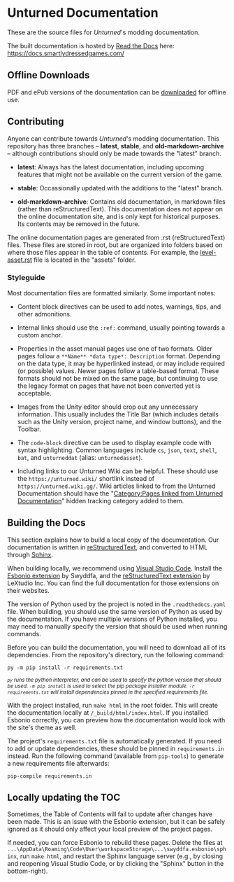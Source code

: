 Unturned Documentation
======================

These are the source files for *Unturned*'s modding documentation.

The built documentation is hosted by [Read the Docs](https://readthedocs.org/) here: https://docs.smartlydressedgames.com/

Offline Downloads
-----------------

PDF and ePub versions of the documentation can be [downloaded](https://readthedocs.org/projects/unturned/downloads/) for offline use.

Contributing
------------

Anyone can contribute towards *Unturned*'s modding documentation. This repository has three branches – **latest**, **stable**, and **old-markdown-archive** – although contributions should only be made towards the "latest" branch.

- **latest**: Always has the latest documentation, including upcoming features that might not be available on the current version of the game.

- **stable**: Occassionally updated with the additions to the "latest" branch.

- **old-markdown-archive**: Contains old documentation, in markdown files (rather than reStructuredText). This documentation does not appear on the online documentation site, and is only kept for historical purposes. Its contents may be removed in the future.

The online documentation pages are generated from .rst (reStructuredText) files. These files are stored in root, but are organized into folders based on where those files appear in the table of contents. For example, the [level-asset.rst](/assets/level-asset.rst) file is located in the "assets" folder.

### Styleguide

Most documentation files are formatted similarly. Some important notes:

- Content block directives can be used to add notes, warnings, tips, and other admonitions.

- Internal links should use the `:ref:` command, usually pointing towards a custom anchor.

- Properties in the asset manual pages use one of two formats. Older pages follow a `**Name** *data type*: Description` format. Depending on the data type, it may be hyperlinked instead, or may include required (or possible) values. Newer pages follow a table-based format. These formats should not be mixed on the same page, but continuing to use the legacy format on pages that have not been converted yet is acceptable.

- Images from the Unity editor should crop out any unnecessary information. This usually includes the Title Bar (which includes details such as the Unity version, project name, and window buttons), and the Toolbar.

- The `code-block` directive can be used to display example code with syntax highlighting. Common languages include `cs`, `json`, `text`, `shell`, `bat`, and `unturneddat` (alias: `unturnedasset`).

- Including links to our Unturned Wiki can be helpful. These should use the `https://unturned.wiki/` shortlink instead of `https://unturned.wiki.gg/`. Wiki articles linked to from the Unturned Documentation should have the "[Category:Pages linked from Unturned Documentation](https://unturned.wiki/wiki/Category:Pages_linked_from_Unturned_Documentation)" hidden tracking category added to them.

Building the Docs
-----------------

This section explains how to build a local copy of the documentation. Our documentation is written in [reStructuredText](https://www.writethedocs.org/guide/writing/reStructuredText/), and converted to HTML through [Sphinx](https://github.com/sphinx-doc/sphinx).

When building locally, we recommend using [Visual Studio Code](https://code.visualstudio.com/). Install the [Esbonio extension](https://docs.esbon.io/en/latest/index.html) by Swyddfa, and the [reStructuredText extension](https://docs.restructuredtext.net/) by LeXtudio Inc. You can find the full documentation for those extensions on their websites.

The version of Python used by the project is noted in the `.readthedocs.yaml` file. When building, you should use the same version of Python as used by the documentation. If you have multiple versions of Python installed, you may need to manually specify the version that should be used when running commands.

Before you can build the documentation, you will need to download all of its dependencies. From the repository's directory, run the following command:

```shell
py -m pip install -r requirements.txt
```

<small>*`py` runs the python interpreter, and can be used to specify the python version that should be used. `-m pip install` is used to select the pip package installer module. `-r requirements.txt` will install dependencies pinned in the specified requirements file.*</small>

With the project installed, run `make html` in the root folder. This will create the documentation locally at `/_build/html/index.html`. If you installed Esbonio correctly, you can preview how the documentation would look with the site's theme as well.

The project's `requirements.txt` file is automatically generated. If you need to add or update dependencies, these should be pinned in `requirements.in` instead. Run the following command (available from `pip-tools`) to generate a new requirements file afterwards:

```shell
pip-compile requirements.in
```

Locally updating the TOC
------------------------

Sometimes, the Table of Contents will fail to update after changes have been made. This is an issue with the Esbonio extension, but it can be safely ignored as it should only affect your local preview of the project pages.

If needed, you can force Esbonio to rebuild these pages. Delete the files at `...\AppData\Roaming\Code\User\workspaceStorage\...\swyddfa.esbonio\sphinx`, run `make html`, and restart the Sphinx language server (e.g., by closing and reopening Visual Studio Code, or by clicking the "Sphinx" button in the bottom-right).
